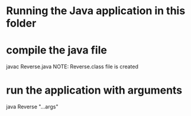 # Running the Java application in this folder

# compile the java file
javac Reverse.java
NOTE: Reverse.class file is created

# run the application with arguments
java Reverse "...args"
